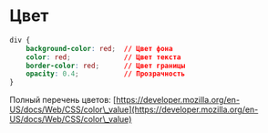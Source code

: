 # Цвет

```css
div {
    background-color: red;  // Цвет фона
    color: red;             // Цвет текста
    border-color: red;      // Цвет границы
    opacity: 0.4;           // Прозрачность
}
```

Полный перечень цветов: [https://developer.mozilla.org/en-US/docs/Web/CSS/color\_value](https://developer.mozilla.org/en-US/docs/Web/CSS/color\_value)

